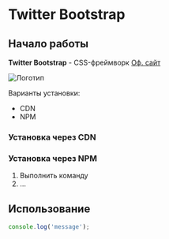 # Twitter Bootstrap

## Начало работы
**Twitter Bootstrap** - CSS-фреймворк [Оф. сайт](https://vk.com)

![Логотип](https://a.deviantart.net/avatars/p/s/psychodelix1.png?5)

Варианты установки:
* CDN
* NPM

### Установка через CDN



### Установка через NPM

1. Выполнить команду
1. ...

## Использование
```javascript
console.log('message');
```